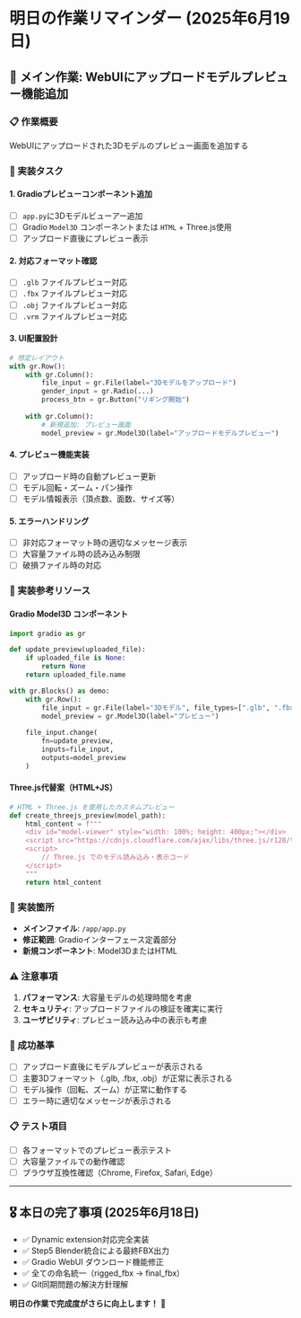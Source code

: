 # 明日の作業リマインダー (2025年6月19日)

## 🎯 メイン作業: WebUIにアップロードモデルプレビュー機能追加

### 📋 作業概要
WebUIにアップロードされた3Dモデルのプレビュー画面を追加する

### 🔧 実装タスク

#### 1. Gradioプレビューコンポーネント追加
- [ ] `app.py`に3Dモデルビューアー追加
- [ ] Gradio `Model3D` コンポーネントまたは `HTML` + Three.js使用
- [ ] アップロード直後にプレビュー表示

#### 2. 対応フォーマット確認
- [ ] `.glb` ファイルプレビュー対応
- [ ] `.fbx` ファイルプレビュー対応  
- [ ] `.obj` ファイルプレビュー対応
- [ ] `.vrm` ファイルプレビュー対応

#### 3. UI配置設計
```python
# 想定レイアウト
with gr.Row():
    with gr.Column():
        file_input = gr.File(label="3Dモデルをアップロード")
        gender_input = gr.Radio(...)
        process_btn = gr.Button("リギング開始")
    
    with gr.Column():
        # 新規追加: プレビュー画面
        model_preview = gr.Model3D(label="アップロードモデルプレビュー")
```

#### 4. プレビュー機能実装
- [ ] アップロード時の自動プレビュー更新
- [ ] モデル回転・ズーム・パン操作
- [ ] モデル情報表示（頂点数、面数、サイズ等）

#### 5. エラーハンドリング
- [ ] 非対応フォーマット時の適切なメッセージ表示
- [ ] 大容量ファイル時の読み込み制限
- [ ] 破損ファイル時の対応

### 🎨 実装参考リソース

#### Gradio Model3D コンポーネント
```python
import gradio as gr

def update_preview(uploaded_file):
    if uploaded_file is None:
        return None
    return uploaded_file.name

with gr.Blocks() as demo:
    with gr.Row():
        file_input = gr.File(label="3Dモデル", file_types=[".glb", ".fbx", ".obj"])
        model_preview = gr.Model3D(label="プレビュー")
    
    file_input.change(
        fn=update_preview,
        inputs=file_input,
        outputs=model_preview
    )
```

#### Three.js代替案（HTML+JS）
```python
# HTML + Three.js を使用したカスタムプレビュー
def create_threejs_preview(model_path):
    html_content = f"""
    <div id="model-viewer" style="width: 100%; height: 400px;"></div>
    <script src="https://cdnjs.cloudflare.com/ajax/libs/three.js/r128/three.min.js"></script>
    <script>
        // Three.js でのモデル読み込み・表示コード
    </script>
    """
    return html_content
```

### 📍 実装箇所
- **メインファイル**: `/app/app.py`
- **修正範囲**: Gradioインターフェース定義部分
- **新規コンポーネント**: Model3DまたはHTML

### ⚠️ 注意事項
1. **パフォーマンス**: 大容量モデルの処理時間を考慮
2. **セキュリティ**: アップロードファイルの検証を確実に実行
3. **ユーザビリティ**: プレビュー読み込み中の表示も考慮

### 🎯 成功基準
- [ ] アップロード直後にモデルプレビューが表示される
- [ ] 主要3Dフォーマット（.glb, .fbx, .obj）が正常に表示される
- [ ] モデル操作（回転、ズーム）が正常に動作する
- [ ] エラー時に適切なメッセージが表示される

### 📋 テスト項目
- [ ] 各フォーマットでのプレビュー表示テスト
- [ ] 大容量ファイルでの動作確認
- [ ] ブラウザ互換性確認（Chrome, Firefox, Safari, Edge）

---

## 🎖️ 本日の完了事項 (2025年6月18日)
- ✅ Dynamic extension対応完全実装
- ✅ Step5 Blender統合による最終FBX出力
- ✅ Gradio WebUI ダウンロード機能修正
- ✅ 全ての命名統一（rigged_fbx → final_fbx）
- ✅ Git同期問題の解決方針理解

**明日の作業で完成度がさらに向上します！** 🚀
